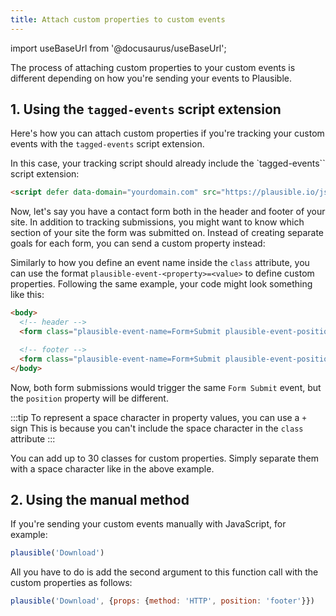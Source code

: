 ```yaml
---
title: Attach custom properties to custom events
---
```


import useBaseUrl from '@docusaurus/useBaseUrl';

The process of attaching custom properties to your custom events is different depending on how you're sending your events to Plausible.

## 1. Using the `tagged-events` script extension

Here's how you can attach custom properties if you're tracking your custom events with the `tagged-events` script extension.

In this case, your tracking script should already include the `tagged-events`` script extension:

```html
<script defer data-domain="yourdomain.com" src="https://plausible.io/js/script.tagged-events.js"></script>
```

Now, let's say you have a contact form both in the header and footer of your site. In addition to tracking submissions, you might want to know which section of your site the form was submitted on. Instead of creating separate goals for each form, you can send a custom property instead:

Similarly to how you define an event name inside the `class` attribute, you can use the format `plausible-event-<property>=<value>` to define custom properties. Following the same example, your code might look something like this:

```html
<body>
  <!-- header -->
  <form class="plausible-event-name=Form+Submit plausible-event-position=header">...</form>

  <!-- footer -->
  <form class="plausible-event-name=Form+Submit plausible-event-position=footer">...</form>
</body>
```

Now, both form submissions would trigger the same `Form Submit` event, but the `position` property will be different.

:::tip To represent a space character in property values, you can use a `+` sign
This is because you can't include the space character in the `class` attribute
:::

You can add up to 30 classes for custom properties. Simply separate them with a space character like in the above example.

## 2. Using the manual method

If you're sending your custom events manually with JavaScript, for example:

```js
plausible('Download')
```

All you have to do is add the second argument to this function call with the custom properties as follows:

```js
plausible('Download', {props: {method: 'HTTP', position: 'footer'}})
```
